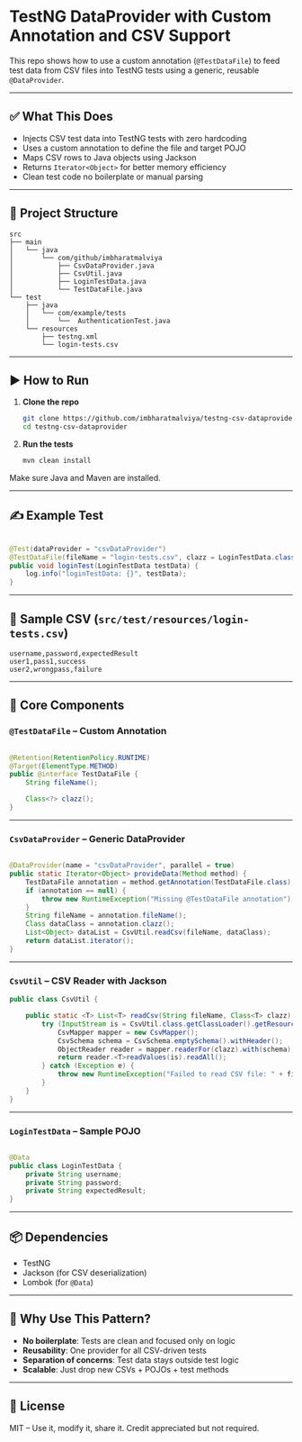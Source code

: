 # TestNG DataProvider with Custom Annotation and CSV Support

This repo shows how to use a custom annotation (`@TestDataFile`) to feed test data from CSV files into TestNG tests
using a generic, reusable `@DataProvider`.

---

## ✅ What This Does

- Injects CSV test data into TestNG tests with zero hardcoding
- Uses a custom annotation to define the file and target POJO
- Maps CSV rows to Java objects using Jackson
- Returns `Iterator<Object>` for better memory efficiency
- Clean test code no boilerplate or manual parsing

---

## 📂 Project Structure

```
src
├── main
│   └── java
│       └── com/github/imbharatmalviya
│           ├── CsvDataProvider.java
│           ├── CsvUtil.java
│           ├── LoginTestData.java
│           └── TestDataFile.java
└── test
    ├── java
    │   └── com/example/tests
    │       └──  AuthenticationTest.java
    └── resources
        ├── testng.xml
        └── login-tests.csv
```

---

## ▶️ How to Run

1. **Clone the repo**

   ```bash
   git clone https://github.com/imbharatmalviya/testng-csv-dataprovider.git
   cd testng-csv-dataprovider
   ```

2. **Run the tests**

   ```bash
   mvn clean install
   ```

Make sure Java and Maven are installed.

---

## ✍️ Example Test

```java

@Test(dataProvider = "csvDataProvider")
@TestDataFile(fileName = "login-tests.csv", clazz = LoginTestData.class)
public void loginTest(LoginTestData testData) {
    log.info("loginTestData: {}", testData);
}
```

---

## 📄 Sample CSV (`src/test/resources/login-tests.csv`)

```
username,password,expectedResult
user1,pass1,success
user2,wrongpass,failure
```

---

## 🔧 Core Components

### `@TestDataFile` – Custom Annotation

```java

@Retention(RetentionPolicy.RUNTIME)
@Target(ElementType.METHOD)
public @interface TestDataFile {
    String fileName();

    Class<?> clazz();
}
```

---

### `CsvDataProvider` – Generic DataProvider

```java

@DataProvider(name = "csvDataProvider", parallel = true)
public static Iterator<Object> provideData(Method method) {
    TestDataFile annotation = method.getAnnotation(TestDataFile.class);
    if (annotation == null) {
        throw new RuntimeException("Missing @TestDataFile annotation");
    }
    String fileName = annotation.fileName();
    Class dataClass = annotation.clazz();
    List<Object> dataList = CsvUtil.readCsv(fileName, dataClass);
    return dataList.iterator();
}
```

---

### `CsvUtil` – CSV Reader with Jackson

```java
public class CsvUtil {

    public static <T> List<T> readCsv(String fileName, Class<T> clazz) {
        try (InputStream is = CsvUtil.class.getClassLoader().getResourceAsStream(fileName)) {
            CsvMapper mapper = new CsvMapper();
            CsvSchema schema = CsvSchema.emptySchema().withHeader();
            ObjectReader reader = mapper.readerFor(clazz).with(schema);
            return reader.<T>readValues(is).readAll();
        } catch (Exception e) {
            throw new RuntimeException("Failed to read CSV file: " + fileName, e);
        }
    }
}
```

---

### `LoginTestData` – Sample POJO

```java

@Data
public class LoginTestData {
    private String username;
    private String password;
    private String expectedResult;
}
```

---

## 📦 Dependencies

- TestNG
- Jackson (for CSV deserialization)
- Lombok (for `@Data`)

---

## 🧠 Why Use This Pattern?

- **No boilerplate**: Tests are clean and focused only on logic
- **Reusability**: One provider for all CSV-driven tests
- **Separation of concerns**: Test data stays outside test logic
- **Scalable**: Just drop new CSVs + POJOs + test methods

---

## 📜 License

MIT – Use it, modify it, share it. Credit appreciated but not required.